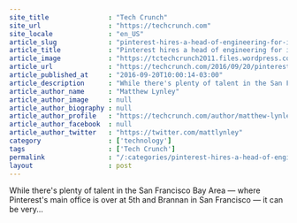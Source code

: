```yaml
---
site_title               : "Tech Crunch"
site_url                 : "https://techcrunch.com"
site_locale              : "en_US"
article_slug             : "pinterest-hires-a-head-of-engineering-for-its-new-seattle-office"
article_title            : "Pinterest hires a head of engineering for its new Seattle office"
article_image            : "https://tctechcrunch2011.files.wordpress.com/2016/09/screen-shot-2016-09-20-at-8-04-13-am.png?w=764&h=400&crop=1"
article_url              : "https://techcrunch.com/2016/09/20/pinterest-hires-a-head-of-engineering-for-its-new-seattle-office/"
article_published_at     : "2016-09-20T10:00:14-03:00"
article_description      : "While there's plenty of talent in the San Francisco Bay Area — where Pinterest's main office is over at 5th and Brannan in San Francisco — it can be very..."
article_author_name      : "Matthew Lynley"
article_author_image     : null
article_author_biography : null
article_author_profile   : "https://techcrunch.com/author/matthew-lynley/"
article_author_facebook  : null
article_author_twitter   : "https://twitter.com/mattlynley"
category                 : ['technology']
tags                     : ['Tech Crunch']
permalink                : "/:categories/pinterest-hires-a-head-of-engineering-for-its-new-seattle-office/"
layout                   : post
---
```


While there's plenty of talent in the San Francisco Bay Area — where Pinterest's main office is over at 5th and Brannan in San Francisco — it can be very...
